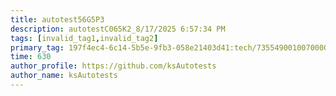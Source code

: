 ```yaml
---
title: autotest56G5P3
description: autotestC065K2_8/17/2025 6:57:34 PM
tags: [invalid_tag1,invalid_tag2]
primary_tag: 197f4ec4-6c14-5b5e-9fb3-058e21403d41:tech/73554900100700000996/67838200100800006287
time: 630
author_profile: https://github.com/ksAutotests
author_name: ksAutotests
---
```

